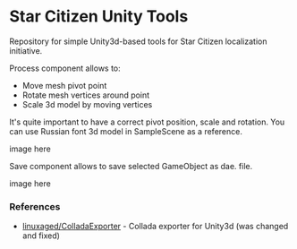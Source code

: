 # Star Citizen Unity Tools

Repository for simple Unity3d-based tools for Star Citizen localization initiative.

Process component allows to:
  - Move mesh pivot point
  - Rotate mesh vertices around point
  - Scale 3d model by moving vertices

It's quite important to have a correct pivot position, scale and rotation. You can use Russian font 3d model in SampleScene as a reference.

image here

Save component allows to save selected GameObject as dae. file.

image here


### References
* [linuxaged/ColladaExporter](https://github.com/linuxaged/ColladaExporter) - Collada exporter for Unity3d (was changed and fixed)